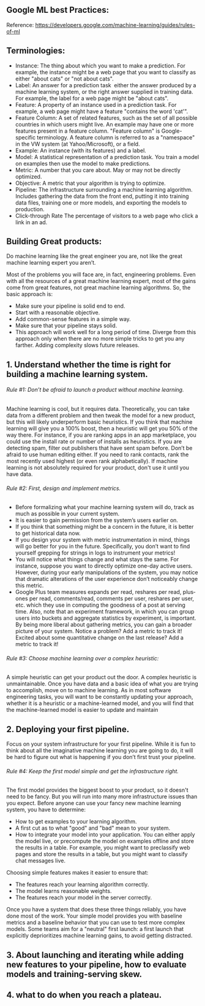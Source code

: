 ## Google ML best Practices:

Reference: https://developers.google.com/machine-learning/guides/rules-of-ml

## Terminologies:

- Instance: The thing about which you want to make a prediction. For example, the instance might be a web page that you want to classify as either "about cats" or "not about cats".
- Label: An answer for a prediction task ­­ either the answer produced by a machine learning system, or the right answer supplied in training data. For example, the label for a web page might be "about cats".
- Feature: A property of an instance used in a prediction task. For example, a web page might have a feature "contains the word 'cat'".
- Feature Column: A set of related features, such as the set of all possible countries in which users might live. An example may have one or more features present in a feature column. "Feature column" is Google-specific terminology. A feature column is referred to as a "namespace" in the VW system (at Yahoo/Microsoft), or a field.
- Example: An instance (with its features) and a label.
- Model: A statistical representation of a prediction task. You train a model on examples then use the model to make predictions.
- Metric: A number that you care about. May or may not be directly optimized.
- Objective: A metric that your algorithm is trying to optimize.
- Pipeline: The infrastructure surrounding a machine learning algorithm. Includes gathering the data from the front end, putting it into training data files, training one or more models, and exporting the models to production.
- Click-through Rate The percentage of visitors to a web page who click a link in an ad.


## Building Great products:

Do machine learning like the great engineer you are, not like the great machine learning expert you aren’t.

Most of the problems you will face are, in fact, engineering problems. Even with all the resources of a great machine learning expert, most of the gains come from great features, not great machine learning algorithms. So, the basic approach is:

- Make sure your pipeline is solid end to end.
- Start with a reasonable objective.
- Add common­-sense features in a simple way.
- Make sure that your pipeline stays solid.
- This approach will work well for a long period of time. Diverge from this approach only when there are no more simple tricks to get you any farther. Adding complexity slows future releases.

## 1. Understand whether the time is right for building a machine learning system.

###### Rule #1: Don’t be afraid to launch a product without machine learning.

Machine learning is cool, but it requires data. Theoretically, you can take data from a different problem and then tweak the model for a new product, but this will likely underperform basic heuristics. If you think that machine learning will give you a 100% boost, then a heuristic will get you 50% of the way there. For instance, if you are ranking apps in an app marketplace, you could use the install rate or number of installs as heuristics. If you are detecting spam, filter out publishers that have sent spam before. Don’t be afraid to use human editing either. If you need to rank contacts, rank the most recently used highest (or even rank alphabetically). If machine learning is not absolutely required for your product, don't use it until you have data.

###### Rule #2: First, design and implement metrics.

- Before formalizing what your machine learning system will do, track as much as possible in your current system.
- It is easier to gain permission from the system’s users earlier on.
- If you think that something might be a concern in the future, it is better to get historical data now.
- If you design your system with metric instrumentation in mind, things will go better for you in the future. Specifically, you don’t want to find yourself grepping for strings in logs to instrument your metrics!
- You will notice what things change and what stays the same. For instance, suppose you want to directly optimize one­-day active users. However, during your early manipulations of the system, you may notice that dramatic alterations of the user experience don’t noticeably change this metric.
- Google Plus team measures expands per read, reshares per read, plus­ones per read, comments/read, comments per user, reshares per user, etc. which they use in computing the goodness of a post at serving time. Also, note that an experiment framework, in which you can group users into buckets and aggregate statistics by experiment, is important. By being more liberal about gathering metrics, you can gain a broader picture of your system. Notice a problem? Add a metric to track it! Excited about some quantitative change on the last release? Add a metric to track it!

###### Rule #3: Choose machine learning over a complex heuristic:

A simple heuristic can get your product out the door. A complex heuristic is unmaintainable. Once you have data and a basic idea of what you are trying to accomplish, move on to machine learning. As in most software engineering tasks, you will want to be constantly updating your approach, whether it is a heuristic or a machine­-learned model, and you will find that the machine­-learned model is easier to update and maintain


## 2. Deploying your first pipeline.

Focus on your system infrastructure for your first pipeline. While it is fun to think about all the imaginative machine learning you are going to do, it will be hard to figure out what is happening if you don’t first trust your pipeline. 

###### Rule #4: Keep the first model simple and get the infrastructure right.

The first model provides the biggest boost to your product, so it doesn't need to be fancy. But you will run into many more infrastructure issues than you expect. Before anyone can use your fancy new machine learning system, you have to determine:

- How to get examples to your learning algorithm.
- A first cut as to what "good" and "bad" mean to your system.
- How to integrate your model into your application. You can either apply the model live, or pre­compute the model on examples offline and store the results in a table. For example, you might want to pre­classify web pages and store the results in a table, but you might want to classify chat messages live.

Choosing simple features makes it easier to ensure that:

- The features reach your learning algorithm correctly.
- The model learns reasonable weights.
- The features reach your model in the server correctly.

Once you have a system that does these three things reliably, you have done most of the work. Your simple model provides you with baseline metrics and a baseline behavior that you can use to test more complex models. Some teams aim for a "neutral" first launch: a first launch that explicitly de­prioritizes machine learning gains, to avoid getting distracted.

## 3. About launching and iterating while adding new features to your pipeline, how to evaluate models and training-serving skew.

## 4. what to do when you reach a plateau.
